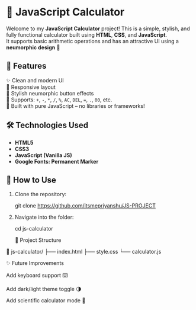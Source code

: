 # 🧮 JavaScript Calculator

Welcome to my **JavaScript Calculator** project! This is a simple, stylish, and fully functional calculator built using **HTML**, **CSS**, and **JavaScript**.  
It supports basic arithmetic operations and has an attractive UI using a **neumorphic design** 🌟

## 🚀 Features

✨ Clean and modern UI  
📱 Responsive layout  
🎨 Stylish neumorphic button effects  
🧠 Supports: `+`, `-`, `*`, `/`, `%`, `AC`, `DEL`, `=`, `.`, `00`, etc.  
🎯 Built with pure JavaScript – no libraries or frameworks!

## 🛠 Technologies Used

- **HTML5**
- **CSS3**
- **JavaScript (Vanilla JS)**
- **Google Fonts: Permanent Marker**

## 🧩 How to Use

1. Clone the repository:
   
   git clone https://github.com/itsmepriyanshu/JS-PROJECT
   
3. Navigate into the folder:

    cd js-calculator


   📂 Project Structure
   
📁 js-calculator/
├── index.html
├── style.css
└── calculator.js


✨ Future Improvements

Add keyboard support ⌨️

Add dark/light theme toggle 🌗

Add scientific calculator mode 🧪
